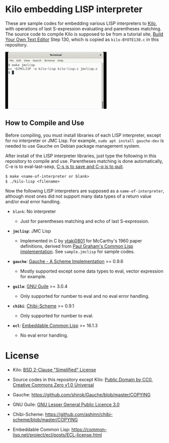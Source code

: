 # Kilo embedding LISP interpreter

These are sample codes for embedding various LISP interpreters to [Kilo](https://github.com/antirez/kilo), with operations of last S-expression evaluating and parentheses matching.
The source code to compile Kilo is supposed to be from a tutorial site, [Build Your Own Text Editor](https://viewsourcecode.org/snaptoken/kilo/) Step 130, which is copied as `kilo-BYOTE130.c` in this repository.

![demo](https://github.com/ytaki0801/kilo-lisp/blob/master/kilo-lisp.gif)

## How to Compile and Use

Before compiling, you must install libraries of each LISP interpreter, except for no interpreter or JMC Lisp. For example, `sudo apt install gauche-dev` is needed to use Gauche on Debian package management system.

After install of the LISP interpreter libraries, just type the following in this repository to compile and use. Parentheses matching is done automatically, C-e is to eval-last-sexp, [C-s is to save and C-q is to quit](https://github.com/antirez/kilo).

```
$ make <name-of-interpreter or blank>
$ ./kilo-lisp <filename>
```

Now the following LISP interpreters are supposed as a `name-of-interpreter`, although most ones did not support many data types of a return value and/or eval error handling.

* `blank`: No interpreter
	* Just for parentheses matching and echo of last S-expression.

* **`jmclisp`**: JMC Lisp
	* Implemented in C by [ytaki0801](https://github.com/ytaki0801) for McCarthy's 1960 paper definitions, derived from [Paul Graham's Common Lisp implementation](http://www.paulgraham.com/lispcode.html). See `sample.jmclisp` for sample codes.

* **`gauche`**: [Gauche - A Scheme Implementation](http://practical-scheme.net/gauche/) >= 0.9.6
	* Mostly supported except some data types to eval, vector expression for example.

* **`guile`**: [GNU Guile](https://www.gnu.org/software/guile/) >= 3.0.4
	* Only supported for number to eval and no eval error handling.

* **`chibi`**: [Chibi-Scheme](http://synthcode.com/wiki/chibi-scheme) >= 0.9.1
	* Only supported for number to eval.

* **`ecl`**: [Embeddable Common Lisp](https://common-lisp.net/project/ecl/) >= 16.1.3
	* No eval error handling.

# License

* Kilo: [BSD 2-Clause "Simplified" License](https://github.com/snaptoken/kilo-src/blob/master/LICENSE)

* Source codes in this repository except Kilo: [Public Domain by CC0, Creative Commons Zero v1.0 Universal](https://creativecommons.org/publicdomain/zero/1.0/)

* Gauche: https://github.com/shirok/Gauche/blob/master/COPYING

* GNU Guile: [GNU Lesser General Public Licence 3.0](http://www.gnu.org/licenses/lgpl.html)

* Chibi-Scheme: https://github.com/ashinn/chibi-scheme/blob/master/COPYING

* Embeddable Common Lisp: https://common-lisp.net/project/ecl/posts/ECL-license.html
